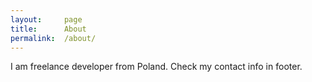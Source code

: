 ```yaml
---
layout:     page
title:      About
permalink:  /about/
---
```

I am freelance developer from Poland. Check my contact info in footer.
